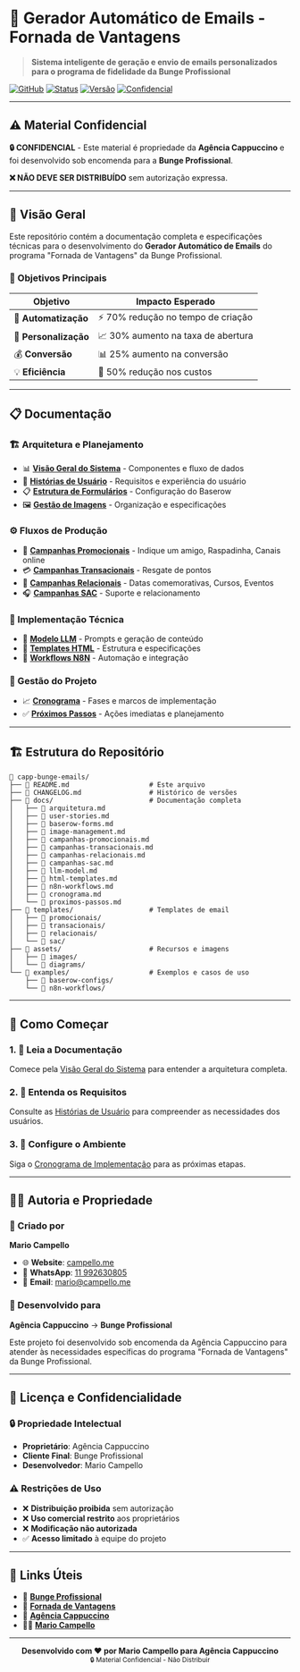 # 📧 Gerador Automático de Emails - Fornada de Vantagens

> **Sistema inteligente de geração e envio de emails personalizados para o programa de fidelidade da Bunge Profissional**

[![GitHub](https://img.shields.io/badge/GitHub-Repository-blue?logo=github)](https://github.com/mcampello/capp-bunge-emails)
[![Status](https://img.shields.io/badge/Status-Em%20Desenvolvimento-yellow)](docs/cronograma.md)
[![Versão](https://img.shields.io/badge/Versão-1.0.0-green)](CHANGELOG.md)
[![Confidencial](https://img.shields.io/badge/Confidencial-Não%20Distribuir-red)](README.md)

---

## ⚠️ Material Confidencial

**🔒 CONFIDENCIAL** - Este material é propriedade da **Agência Cappuccino** e foi desenvolvido sob encomenda para a **Bunge Profissional**. 

**❌ NÃO DEVE SER DISTRIBUÍDO** sem autorização expressa.

---

## 🎯 Visão Geral

Este repositório contém a documentação completa e especificações técnicas para o desenvolvimento do **Gerador Automático de Emails** do programa "Fornada de Vantagens" da Bunge Profissional.

### 🚀 Objetivos Principais

| Objetivo | Impacto Esperado |
|----------|------------------|
| 🤖 **Automatização** | ⚡ 70% redução no tempo de criação |
| 🎯 **Personalização** | 📈 30% aumento na taxa de abertura |
| 💰 **Conversão** | 📊 25% aumento na conversão |
| 💡 **Eficiência** | 💸 50% redução nos custos |

---

## 📋 Documentação

### 🏗️ Arquitetura e Planejamento
- 📊 **[Visão Geral do Sistema](docs/arquitetura.md)** - Componentes e fluxo de dados
- 👥 **[Histórias de Usuário](docs/user-stories.md)** - Requisitos e experiência do usuário
- 📋 **[Estrutura de Formulários](docs/baserow-forms.md)** - Configuração do Baserow
- 🖼️ **[Gestão de Imagens](docs/image-management.md)** - Organização e especificações

### ⚙️ Fluxos de Produção
- 🎁 **[Campanhas Promocionais](docs/campanhas-promocionais.md)** - Indique um amigo, Raspadinha, Canais online
- 💳 **[Campanhas Transacionais](docs/campanhas-transacionais.md)** - Resgate de pontos
- 🎉 **[Campanhas Relacionais](docs/campanhas-relacionais.md)** - Datas comemorativas, Cursos, Eventos
- 🎧 **[Campanhas SAC](docs/campanhas-sac.md)** - Suporte e relacionamento

### 🤖 Implementação Técnica
- 🔧 **[Modelo LLM](docs/llm-model.md)** - Prompts e geração de conteúdo
- 📧 **[Templates HTML](docs/html-templates.md)** - Estrutura e especificações
- 🔄 **[Workflows N8N](docs/n8n-workflows.md)** - Automação e integração

### 📅 Gestão do Projeto
- 📈 **[Cronograma](docs/cronograma.md)** - Fases e marcos de implementação
- ✅ **[Próximos Passos](docs/proximos-passos.md)** - Ações imediatas e planejamento

---

## 🏗️ Estrutura do Repositório

```
📂 capp-bunge-emails/
├── 📄 README.md                    # Este arquivo
├── 📄 CHANGELOG.md                 # Histórico de versões
├── 📂 docs/                        # Documentação completa
│   ├── 📄 arquitetura.md
│   ├── 📄 user-stories.md
│   ├── 📄 baserow-forms.md
│   ├── 📄 image-management.md
│   ├── 📄 campanhas-promocionais.md
│   ├── 📄 campanhas-transacionais.md
│   ├── 📄 campanhas-relacionais.md
│   ├── 📄 campanhas-sac.md
│   ├── 📄 llm-model.md
│   ├── 📄 html-templates.md
│   ├── 📄 n8n-workflows.md
│   ├── 📄 cronograma.md
│   └── 📄 proximos-passos.md
├── 📂 templates/                   # Templates de email
│   ├── 📂 promocionais/
│   ├── 📂 transacionais/
│   ├── 📂 relacionais/
│   └── 📂 sac/
├── 📂 assets/                      # Recursos e imagens
│   ├── 📂 images/
│   └── 📂 diagrams/
└── 📂 examples/                    # Exemplos e casos de uso
    ├── 📂 baserow-configs/
    └── 📂 n8n-workflows/
```

---

## 🚀 Como Começar

### 1. 📖 Leia a Documentação
Comece pela [Visão Geral do Sistema](docs/arquitetura.md) para entender a arquitetura completa.

### 2. 👥 Entenda os Requisitos
Consulte as [Histórias de Usuário](docs/user-stories.md) para compreender as necessidades dos usuários.

### 3. 🔧 Configure o Ambiente
Siga o [Cronograma de Implementação](docs/cronograma.md) para as próximas etapas.

---

## 👨‍💻 Autoria e Propriedade

### 🎨 Criado por
**Mario Campello**
- 🌐 **Website**: [campello.me](https://campello.me)
- 📱 **WhatsApp**: [11 992630805](https://wa.me/5511992630805)
- 📧 **Email**: [mario@campello.me](mailto:mario@campello.me)

### 🏢 Desenvolvido para
**Agência Cappuccino** → **Bunge Profissional**

Este projeto foi desenvolvido sob encomenda da Agência Cappuccino para atender às necessidades específicas do programa "Fornada de Vantagens" da Bunge Profissional.

---

## 📄 Licença e Confidencialidade

### 🔒 Propriedade Intelectual
- **Proprietário**: Agência Cappuccino
- **Cliente Final**: Bunge Profissional  
- **Desenvolvedor**: Mario Campello

### ⚠️ Restrições de Uso
- ❌ **Distribuição proibida** sem autorização
- ❌ **Uso comercial restrito** aos proprietários
- ❌ **Modificação não autorizada**
- ✅ **Acesso limitado** à equipe do projeto

---

## 🔗 Links Úteis

- 🏢 **[Bunge Profissional](https://www.bungeprofissional.com.br/)**
- 🎯 **[Fornada de Vantagens](https://www.fornadadevantagens.com.br/)**
- 🎨 **[Agência Cappuccino](https://agenciacappuccino.com.br/)**
- 👨‍💻 **[Mario Campello](https://campello.me/)**

---

<div align="center">
  <strong>Desenvolvido com ❤️ por Mario Campello para Agência Cappuccino</strong><br/>
  <small>🔒 Material Confidencial - Não Distribuir</small>
</div> 